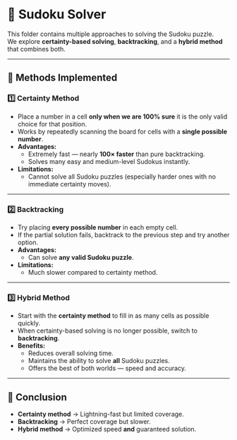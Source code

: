 # 🧩 Sudoku Solver

This folder contains multiple approaches to solving the Sudoku puzzle.  
We explore **certainty-based solving**, **backtracking**, and a **hybrid method** that combines both.

---

## 📌 Methods Implemented

### 1️⃣ Certainty Method
- Place a number in a cell **only when we are 100% sure** it is the only valid choice for that position.
- Works by repeatedly scanning the board for cells with a **single possible number**.
- **Advantages:**  
  - Extremely fast — nearly **100× faster** than pure backtracking.
  - Solves many easy and medium-level Sudokus instantly.
- **Limitations:**  
  - Cannot solve all Sudoku puzzles (especially harder ones with no immediate certainty moves).

---

### 2️⃣ Backtracking
- Try placing **every possible number** in each empty cell.
- If the partial solution fails, backtrack to the previous step and try another option.
- **Advantages:**  
  - Can solve **any valid Sudoku puzzle**.
- **Limitations:**  
  - Much slower compared to certainty method.

---

### 3️⃣ Hybrid Method
- Start with the **certainty method** to fill in as many cells as possible quickly.
- When certainty-based solving is no longer possible, switch to **backtracking**.
- **Benefits:**  
  - Reduces overall solving time.
  - Maintains the ability to solve **all** Sudoku puzzles.
  - Offers the best of both worlds — speed and accuracy.

---

## 📝 Conclusion
- **Certainty method** → Lightning-fast but limited coverage.  
- **Backtracking** → Perfect coverage but slower.  
- **Hybrid method** → Optimized speed **and** guaranteed solution.


